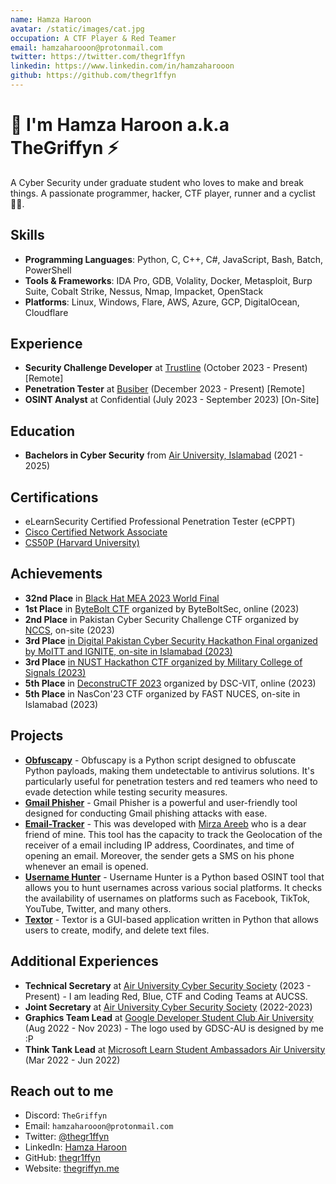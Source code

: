 ```yaml
---
name: Hamza Haroon
avatar: /static/images/cat.jpg
occupation: A CTF Player & Red Teamer
email: hamzaharooon@protonmail.com
twitter: https://twitter.com/thegr1ffyn
linkedin: https://www.linkedin.com/in/hamzaharooon
github: https://github.com/thegr1ffyn
---
```


# 👋 I'm Hamza Haroon a.k.a TheGriffyn ⚡

A Cyber Security under graduate student who loves to make and break things. A passionate programmer, hacker, CTF player, runner and a cyclist 🚴🏻.

## Skills

- **Programming Languages**: Python, C, C++, C#, JavaScript, Bash, Batch, PowerShell
- **Tools & Frameworks**: IDA Pro, GDB, Volality, Docker, Metasploit, Burp Suite, Cobalt Strike, Nessus, Nmap, Impacket, OpenStack
- **Platforms**: Linux, Windows, Flare, AWS, Azure, GCP, DigitalOcean, Cloudflare

## Experience

- **Security Challenge Developer** at [Trustline](https://www.trustline.sa/) (October 2023 - Present) [Remote]
- **Penetration Tester** at [Busiber](https://busiber.com.tr/) (December 2023 - Present) [Remote]
- **OSINT Analyst** at Confidential (July 2023 - September 2023) [On-Site]

## Education

- **Bachelors in Cyber Security** from [Air University, Islamabad](https://au.edu.pk/) (2021 - 2025)

## Certifications

- eLearnSecurity Certified Professional Penetration Tester (eCPPT)
- [Cisco Certified Network Associate](https://www.credly.com/badges/f1d48734-a596-4a30-8976-d104a138a253/)
- [CS50P (Harvard University)](https://certificates.cs50.io/f0910d14-f77a-4875-8d3f-9562a9be5a71.pdf?size=letter/)

## Achievements

- **32nd Place** in [Black Hat MEA 2023 World Final](https://blackhatmea.com/capture-the-flag)
- **1st Place** in [ByteBolt CTF](https://www.byteboltsec.com/) organized by ByteBoltSec, online (2023)
- **2nd Place** in Pakistan Cyber Security Challenge CTF organized by [NCCS](https://nccs.pk/), on-site (2023)
- **3rd Place** [in Digital Pakistan Cyber Security Hackathon Final organized by MoITT and IGNITE, on-site in Islamabad (2023)](https://www.linkedin.com/posts/hamzaharooon_ignite-cybersecurity-hackathon-activity-7146010829287600129-rmFp?utm_source=share)
- **3rd Place** [in NUST Hackathon CTF organized by Military College of Signals (2023)](https://www.linkedin.com/posts/hamzaharooon_ctf-cybersecurity-teamgriffyns-activity-7067032676905435136-JQT2?utm_source=share)
- **5th Place** in [DeconstruCTF 2023](https://ctftime.org/event/2042/) organized by DSC-VIT, online (2023)
- **5th Place** in NasCon'23 CTF organized by FAST NUCES, on-site in Islamabad (2023)


## Projects

- [**Obfuscapy**](https://github.com/thegr1ffyn/obfuscapy) - Obfuscapy is a Python script designed to obfuscate Python payloads, making them undetectable to antivirus solutions. It's particularly useful for penetration testers and red teamers who need to evade detection while testing security measures.
- [**Gmail Phisher**](https://github.com/thegr1ffyn/gmail-phisher) - Gmail Phisher is a powerful and user-friendly tool designed for conducting Gmail phishing attacks with ease.
- [**Email-Tracker**](https://github.com/thegr1ffyn/Email-Tracker) - This was developed with [Mirza Areeb](https://github.com/trixtipsfix) who is a dear friend of mine. This tool has the capacity to track the Geolocation of the receiver of a email including IP address, Coordinates, and time of opening an email. Moreover, the sender gets a SMS on his phone whenever an email is opened.
- [**Username Hunter**](https://github.com/thegr1ffyn/unamehunter) - Username Hunter is a Python based OSINT tool that allows you to hunt usernames across various social platforms. It checks the availability of usernames on platforms such as Facebook, TikTok, YouTube, Twitter, and many others.
- [**Textor**](https://github.com/thegr1ffyn/Textor) - Textor is a GUI-based application written in Python that allows users to create, modify, and delete text files.

## Additional Experiences

- **Technical Secretary** at [Air University Cyber Security Society](https://aucss.live/) (2023 - Present) - I am leading Red, Blue, CTF and Coding Teams at AUCSS.
- **Joint Secretary** at [Air University Cyber Security Society](https://aucss.live/) (2022-2023)
- **Graphics Team Lead** at [Google Developer Student Club Air University](https://gdsc.community.dev/air-university/) (Aug 2022 - Nov 2023) - The logo used by GDSC-AU is designed by me :P
- **Think Tank Lead** at [Microsoft Learn Student Ambassadors Air University](https://www.aumlsa.tech/) (Mar 2022 - Jun 2022)

## Reach out to me

- Discord: `TheGriffyn`
- Email: `hamzaharooon@protonmail.com`
- Twitter: [@thegr1ffyn](https://twitter.com/thegr1ffyn)
- LinkedIn: [Hamza Haroon](https://www.linkedin.com/in/hamzaharooon)
- GitHub: [thegr1ffyn](https://github.com/thegr1ffyn)
- Website: [thegriffyn.me](https://thegriffyn.me)
